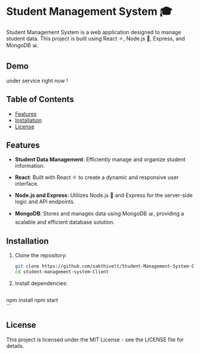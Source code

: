 # Student Management System 🎓

Student Management System is a web application designed to manage student data. This project is built using React ⚛️, Node.js 🚀, Express, and MongoDB 📊.

## Demo

under service right now !

## Table of Contents

- [Features](#features)
- [Installation](#installation)
- [License](#license)

## Features

- **Student Data Management**: Efficiently manage and organize student information.

- **React**: Built with React ⚛️ to create a dynamic and responsive user interface.

- **Node.js and Express**: Utilizes Node.js 🚀 and Express for the server-side logic and API endpoints.

- **MongoDB**: Stores and manages data using MongoDB 📊, providing a scalable and efficient database solution.

## Installation

1. Clone the repository:

   ```bash
   git clone https://github.com/sakthivelt/Student-Management-System-Client.git
   cd student-management-system-Client
   ```

2. Install dependencies:
     ```bash
  npm install
  npm start  
     ```

## License

  This project is licensed under the MIT License - see the LICENSE file for details.


   
